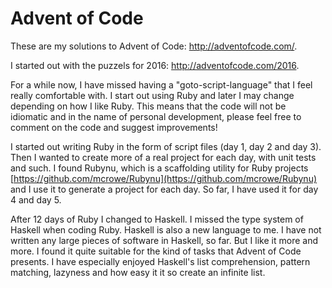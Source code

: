 # Advent of Code
These are my solutions to Advent of Code: http://adventofcode.com/. 

I started out with the puzzels for 2016: http://adventofcode.com/2016.

For a while now, I have missed having a "goto-script-language" that I
feel really comfortable with. I start out using Ruby and later I may
change depending on how I like Ruby. This means that the code will not
be idiomatic and in the name of personal development, please feel free
to comment on the code and suggest improvements!

I started out writing Ruby in the form of script files (day 1, day 2 and day 3).
Then I wanted to create more of a real project for each day, with unit tests and such.
I found Rubynu, which is a scaffolding utility for Ruby projects [https://github.com/mcrowe/Rubynu](https://github.com/mcrowe/Rubynu)
and I use it to generate a project for each day. So far, I have used it for day 4 and day 5.

After 12 days of Ruby I changed to Haskell. I missed the type system of Haskell when coding Ruby. Haskell is also a new language to me. I have not written any large pieces of software in Haskell, so far. But I like it more and more. I found it quite suitable for the kind of tasks that Advent of Code presents. I have especially enjoyed Haskell's list comprehension, pattern matching, lazyness and how easy it it so create an infinite list.